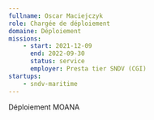 ```yaml
---
fullname: Oscar Maciejczyk
role: Chargée de déploiement
domaine: Déploiement
missions:
    - start: 2021-12-09
      end: 2022-09-30
      status: service
      employer: Presta tier SNDV (CGI)
startups:
    - sndv-maritime
---
```


Déploiement MOANA
